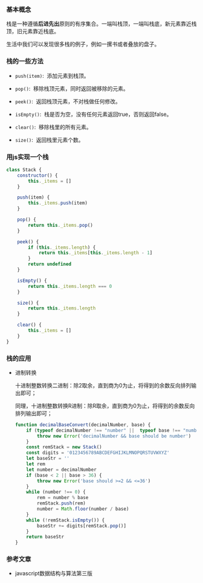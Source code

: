 ### 基本概念
栈是一种遵循**后进先出**原则的有序集合。一端叫栈顶，一端叫栈底，新元素靠近栈顶，旧元素靠近栈底。

生活中我们可以发现很多栈的例子，例如一摞书或者叠放的盘子。

### 栈的一些方法
- `push(item)`: &nbsp;添加元素到栈顶。

- `pop()`: &nbsp;移除栈顶元素，同时返回被移除的元素。

- `peek()`: &nbsp;返回栈顶元素，不对栈做任何修改。

- `isEmpty()`: &nbsp;栈是否为空，没有任何元素返回true，否则返回false。

- `clear()`: &nbsp;移除栈里的所有元素。

- `size()`: &nbsp;返回栈里元素个数。

### 用js实现一个栈

```js
class Stack {
    constructor() {
        this._items = []
    }

    push(item) {
        this._items.push(item)
    }

    pop() {
        return this._items.pop()
    }

    peek() {
        if (this._items.length) {
            return this._items[this._items.length - 1]
        }
        return undefined
    }

    isEmpty() {
        return this._items.length === 0
    }

    size() {
        return this._items.length
    }

    clear() {
        this._items = []
    }
}
```

### 栈的应用
- 进制转换

    十进制整数转换二进制：除2取余，直到商为0为止，将得到的余数反向排列输出即可；

    同理，十进制整数转换R进制：除R取余，直到商为0为止，将得到的余数反向排列输出即可；

    ```js
    function decimalBaseConvert(decimalNumber, base) {
        if (typeof decimalNumber !== "number" ||  typeof base !== "number") {
            throw new Error('decimalNumber && base should be number')
        }
        const remStack = new Stack()
        const digits = '0123456789ABCDEFGHIJKLMNOPQRSTUVWXYZ'
        let baseStr = ''
        let rem
        let number = decimalNumber
        if (base < 2 || base > 36) {
            throw new Error('base should >=2 && <=36')
        }
        while (number !== 0) {
            rem = number % base
            remStack.push(rem)
            number = Math.floor(number / base)
        }
        while (!remStack.isEmpty()) {
            baseStr += digits[remStack.pop()]
        }
        return baseStr
    }

    ```

### 参考文章
- javascript数据结构与算法第三版
